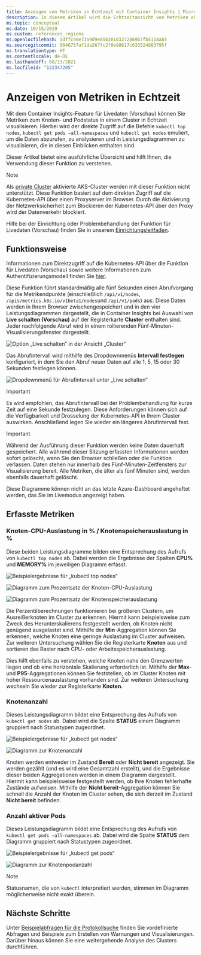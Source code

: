 ```yaml
---
title: Anzeigen von Metriken in Echtzeit mit Container Insights | Microsoft-Dokumentation
description: In diesem Artikel wird die Echtzeitansicht von Metriken ohne Verwendung von kubectl mit Container Insights beschrieben.
ms.topic: conceptual
ms.date: 10/15/2019
ms.custom: references_regions
ms.openlocfilehash: 5dffc98e73a9d9e85b301d3272869b7fb5118ab5
ms.sourcegitcommit: 0046757af1da267fc2f0e88617c633524883795f
ms.translationtype: HT
ms.contentlocale: de-DE
ms.lasthandoff: 08/13/2021
ms.locfileid: "122347205"
---
```

# <a name="how-to-view-metrics-in-real-time"></a>Anzeigen von Metriken in Echtzeit

Mit dem Container Insights-Feature für Livedaten (Vorschau) können Sie Metriken zum Knoten- und Podstatus in einem Cluster in Echtzeit visualisieren. Hierbei wird der direkte Zugriff auf die Befehle `kubectl top nodes`, `kubectl get pods –all-namespaces` und `kubectl get nodes` emuliert, um die Daten abzurufen, zu analysieren und in Leistungsdiagrammen zu visualisieren, die in diesen Einblicken enthalten sind.

Dieser Artikel bietet eine ausführliche Übersicht und hilft Ihnen, die Verwendung dieser Funktion zu verstehen.

>[!NOTE]
>Als [private Cluster](https://azure.microsoft.com/updates/aks-private-cluster/) aktivierte AKS-Cluster werden mit dieser Funktion nicht unterstützt. Diese Funktion basiert auf dem direkten Zugriff auf die Kubernetes-API über einen Proxyserver im Browser. Durch die Aktivierung der Netzwerksicherheit zum Blockieren der Kubernetes-API über den Proxy wird der Datenverkehr blockiert.

Hilfe bei der Einrichtung oder Problembehandlung der Funktion für Livedaten (Vorschau) finden Sie in unserem [Einrichtungsleitfaden](container-insights-livedata-setup.md).

## <a name="how-it-works"></a>Funktionsweise

Informationen zum Direktzugriff auf die Kubernetes-API über die Funktion für Livedaten (Vorschau) sowie weitere Informationen zum Authentifizierungsmodell finden Sie [hier](https://kubernetes.io/docs/concepts/overview/kubernetes-api/).

Diese Funktion führt standardmäßig alle fünf Sekunden einen Abrufvorgang für die Metrikendpunkte (einschließlich `/api/v1/nodes`, `/apis/metrics.k8s.io/v1beta1/nodes`und `/api/v1/pods`) aus. Diese Daten werden in Ihrem Browser zwischengespeichert und in den vier Leistungsdiagrammen dargestellt, die in Container Insights bei Auswahl von **Live schalten (Vorschau)** auf der Registerkarte **Cluster** enthalten sind. Jeder nachfolgende Abruf wird in einem rollierenden Fünf-Minuten-Visualisierungsfenster dargestellt.

![Option „Live schalten“ in der Ansicht „Cluster“](./media/container-insights-livedata-metrics/cluster-view-go-live-example-01.png)

Das Abrufintervall wird mithilfe des Dropdownmenüs **Intervall festlegen** konfiguriert, in dem Sie den Abruf neuer Daten auf alle 1, 5, 15 oder 30 Sekunden festlegen können.

![Dropdownmenü für Abrufintervall unter „Live schalten“](./media/container-insights-livedata-metrics/cluster-view-polling-interval-dropdown.png)

>[!IMPORTANT]
>Es wird empfohlen, das Abrufintervall bei der Problembehandlung für kurze Zeit auf eine Sekunde festzulegen. Diese Anforderungen können sich auf die Verfügbarkeit und Drosselung der Kubernetes-API in Ihrem Cluster auswirken. Anschließend legen Sie wieder ein längeres Abrufintervall fest.

>[!IMPORTANT]
>Während der Ausführung dieser Funktion werden keine Daten dauerhaft gespeichert. Alle während dieser Sitzung erfassten Informationen werden sofort gelöscht, wenn Sie den Browser schließen oder die Funktion verlassen. Daten stehen nur innerhalb des Fünf-Minuten-Zeitfensters zur Visualisierung bereit. Alle Metriken, die älter als fünf Minuten sind, werden ebenfalls dauerhaft gelöscht.

Diese Diagramme können nicht an das letzte Azure-Dashboard angeheftet werden, das Sie im Livemodus angezeigt haben.

## <a name="metrics-captured"></a>Erfasste Metriken

### <a name="node-cpu-utilization---node-memory-utilization-"></a>Knoten-CPU-Auslastung in % / Knotenspeicherauslastung in %

Diese beiden Leistungsdiagramme bilden eine Entsprechung des Aufrufs von `kubectl top nodes` ab. Dabei werden die Ergebnisse der Spalten **CPU%** und **MEMORY%** im jeweiligen Diagramm erfasst.

![Beispielergebnisse für „kubectl top nodes“](./media/container-insights-livedata-metrics/kubectl-top-nodes-example.png)

![Diagramm zum Prozentsatz der Knoten-CPU-Auslastung](./media/container-insights-livedata-metrics/cluster-view-node-cpu-util.png)

![Diagramm zum Prozentsatz der Knotenspeicherauslastung](./media/container-insights-livedata-metrics/cluster-view-node-memory-util.png)

Die Perzentilberechnungen funktionieren bei größeren Clustern, um Ausreißerknoten im Cluster zu erkennen. Hiermit kann beispielsweise zum Zweck des Herunterskalierens festgestellt werden, ob Knoten nicht genügend ausgelastet sind. Mithilfe der **Min**-Aggregation können Sie erkennen, welche Knoten eine geringe Auslastung im Cluster aufweisen. Zur weiteren Untersuchung wählen Sie die Registerkarte **Knoten** aus und sortieren das Raster nach CPU- oder Arbeitsspeicherauslastung.

Dies hilft ebenfalls zu verstehen, welche Knoten nahe den Grenzwerten liegen und ob eine horizontale Skalierung erforderlich ist. Mithilfe der **Max**- und **P95**-Aggregationen können Sie feststellen, ob im Cluster Knoten mit hoher Ressourcenauslastung vorhanden sind. Zur weiteren Untersuchung wechseln Sie wieder zur Registerkarte **Knoten**.

### <a name="node-count"></a>Knotenanzahl

Dieses Leistungsdiagramm bildet eine Entsprechung des Aufrufs von `kubectl get nodes` ab. Dabei wird die Spalte **STATUS** einem Diagramm gruppiert nach Statustypen zugeordnet.

![Beispielergebnisse für „kubectl get nodes“](./media/container-insights-livedata-metrics/kubectl-get-nodes-example.png)

![Diagramm zur Knotenanzahl](./media/container-insights-livedata-metrics/cluster-view-node-count-01.png)

Knoten werden entweder im Zustand **Bereit** oder **Nicht bereit** angezeigt. Sie werden gezählt (und es wird eine Gesamtzahl erstellt), und die Ergebnisse dieser beiden Aggregationen werden in einem Diagramm dargestellt.
Hiermit kann beispielsweise festgestellt werden, ob Ihre Knoten fehlerhafte Zustände aufweisen. Mithilfe der **Nicht bereit**-Aggregation können Sie schnell die Anzahl der Knoten im Cluster sehen, die sich derzeit im Zustand **Nicht bereit** befinden.

### <a name="active-pod-count"></a>Anzahl aktiver Pods

Dieses Leistungsdiagramm bildet eine Entsprechung des Aufrufs von `kubectl get pods –all-namespaces` ab. Dabei wird die Spalte **STATUS** dem Diagramm gruppiert nach Statustypen zugeordnet.

![Beispielergebnisse für „kubectl get pods“](./media/container-insights-livedata-metrics/kubectl-get-pods-example.png)

![Diagramm zur Knotenpodanzahl](./media/container-insights-livedata-metrics/cluster-view-node-pod-count.png)

>[!NOTE]
>Statusnamen, die von `kubectl` interpretiert werden, stimmen im Diagramm möglicherweise nicht exakt überein.

## <a name="next-steps"></a>Nächste Schritte

Unter [Beispielabfragen für die Protokollsuche](container-insights-log-query.md) finden Sie vordefinierte Abfragen und Beispiele zum Erstellen von Warnungen und Visualisierungen. Darüber hinaus können Sie eine weitergehende Analyse des Clusters durchführen.
